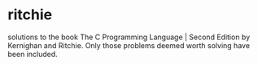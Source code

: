 # ritchie
solutions to the book The C Programming Language | Second Edition by Kernighan and Ritchie. Only those problems deemed worth solving have been included.
